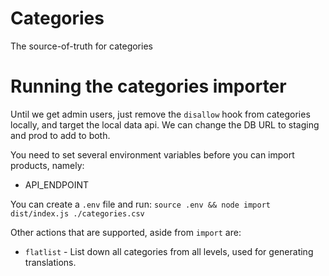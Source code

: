 # Categories

The source-of-truth for categories

# Running the categories importer

Until we get admin users, just remove the `disallow` hook from categories locally, and target the local data api. We can change the DB URL to staging and prod to add to both.

You need to set several environment variables before you can import products, namely:
- API_ENDPOINT

You can create a `.env` file and run: `source .env && node import dist/index.js ./categories.csv`

Other actions that are supported, aside from `import` are:
- `flatlist` - List down all categories from all levels, used for generating translations.